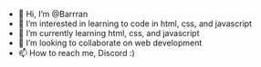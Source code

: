 - 👋 Hi, I’m @Barrran
- 👀 I’m interested in learning to code in html, css, and javascript
- 🌱 I’m currently learning html, css, and javascript
- 💞️ I’m looking to collaborate on web development
- 📫 How to reach me, Discord :)

<!---
Barrran/Barrran is a ✨ special ✨ repository because its `README.md` (this file) appears on your GitHub profile.
You can click the Preview link to take a look at your changes.
--->
